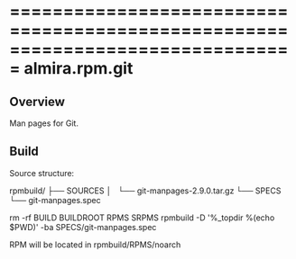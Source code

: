 ===============================================================================
almira.rpm.git
===============================================================================

Overview
--------
Man pages for Git.


Build
-----
Source structure:

rpmbuild/
├── SOURCES
│   └── git-manpages-2.9.0.tar.gz
└── SPECS
    └── git-manpages.spec


rm -rf BUILD BUILDROOT RPMS SRPMS
rpmbuild -D '%_topdir %(echo $PWD)' -ba SPECS/git-manpages.spec

RPM will be located in rpmbuild/RPMS/noarch
